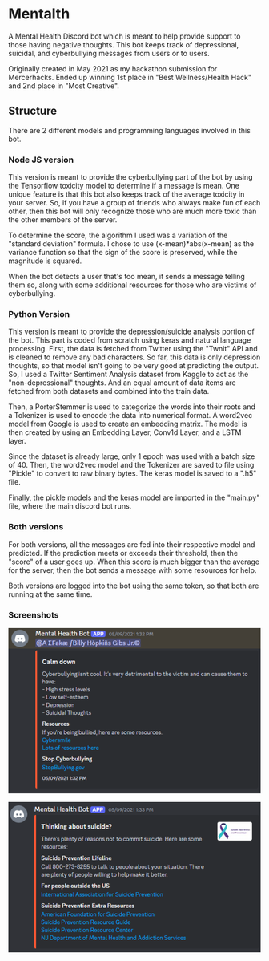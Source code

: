 # Mentalth

A Mental Health Discord bot which is meant to help provide support to those having negative thoughts. This bot keeps track of depressional, suicidal, and cyberbullying messages from users or to users.

Originally created in May 2021 as my hackathon submission for Mercerhacks. Ended up winning 1st place in "Best Wellness/Health Hack" and 2nd place in "Most Creative".

## Structure

There are 2 different models and programming languages involved in this bot.

### Node JS version

This version is meant to provide the cyberbullying part of the bot by using the Tensorflow toxicity model to determine if a message is mean. One unique feature is that this bot also keeps track of the average toxicity in your server. So, if you have a group of friends who always make fun of each other, then this bot will only recognize those who are much more toxic than the other members of the server.

To determine the score, the algorithm I used was a variation of the "standard deviation" formula. I chose to use (x-mean)*abs(x-mean) as the variance function so that the sign of the score is preserved, while the magnitude is squared.

When the bot detects a user that's too mean, it sends a message telling them so, along with some additional resources for those who are victims of cyberbullying.


### Python Version

This version is meant to provide the depression/suicide analysis portion of the bot. This part is coded from scratch using keras and natural language processing. First, the data is fetched from Twitter using the "Twnit" API and is cleaned to remove any bad characters.
So far, this data is only depression thoughts, so that model isn't going to be very good at predicting the output. So, I used a Twitter Sentiment Analysis dataset from Kaggle to act as the "non-depressional" thoughts. And an equal amount of data items are fetched from both datasets and combined into the train data.

Then, a PorterStemmer is used to categorize the words into their roots and a Tokenizer is used to encode the data into numerical format. A word2vec model from Google is used to create an embedding matrix. The model is then created by using an Embedding Layer, Conv1d Layer, and a LSTM layer.

Since the dataset is already large, only 1 epoch was used with a batch size of 40. Then, the word2vec model and the Tokenizer are saved to file using "Pickle" to convert to raw binary bytes. The keras model is saved to a ".h5" file.

Finally, the pickle models and the keras model are imported in the "main.py" file, where the main discord bot runs.


### Both versions

For both versions, all the messages are fed into their respective model and predicted. If the prediction meets or exceeds their threshold, then the "score" of a user goes up. When this score is much bigger than the average for the server, then the bot sends a message with some resources for help.

Both versions are logged into the bot using the same token, so that both are running at the same time.


### Screenshots

![](./images/mhbot1.png)

![](./images/mhbot2.png)